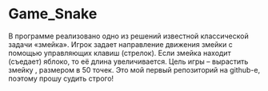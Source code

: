 # Game_Snake
В программе реализовано одно из решений известной классической задачи «змейка». Игрок задает направление движения змейки с помощью управляющих клавиш (стрелок). Если змейка находит (съедает) яблоко, то её длина увеличивается. Цель игры – вырастить змейку , размером в 50 точек. 
Это мой первый репозиторий на github-е, поэтому прошу судить строго!

